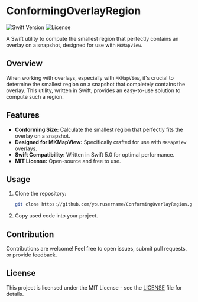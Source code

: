 # ConformingOverlayRegion

![Swift Version](https://img.shields.io/badge/Swift-5.0-orange.svg)
![License](https://img.shields.io/badge/License-MIT-blue.svg)

A Swift utility to compute the smallest region that perfectly contains an overlay on a snapshot, designed for use with `MKMapView`.

## Overview

When working with overlays, especially with `MKMapView`, it's crucial to determine the smallest region on a snapshot that completely contains the overlay. This utility, written in Swift, provides an easy-to-use solution to compute such a region.

## Features

- **Conforming Size:** Calculate the smallest region that perfectly fits the overlay on a snapshot.
- **Designed for MKMapView:** Specifically crafted for use with `MKMapView` overlays.
- **Swift Compatibility:** Written in Swift 5.0 for optimal performance.
- **MIT License:** Open-source and free to use.

## Usage

1. Clone the repository:

    ```bash
    git clone https://github.com/yourusername/ConformingOverlayRegion.git
    ```

2. Copy used code into your project.

## Contribution

Contributions are welcome! Feel free to open issues, submit pull requests, or provide feedback.

## License

This project is licensed under the MIT License - see the [LICENSE](LICENSE) file for details.
